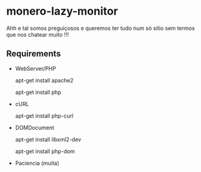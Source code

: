 # monero-lazy-monitor

Ahh e tal somos preguiçosos e queremos ter tudo num só sitio sem termos que nos chatear muito !!!


## Requirements 

+ WebServer/PHP
    
    apt-get install apache2
    
    apt-get install php

+ cURL 
    
    apt-get install php-curl

+ DOMDocument
    
    apt-get install libxml2-dev
    
    apt-get install php-dom
    
+ Paciencia (muita)
